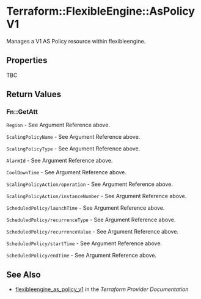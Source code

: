 # Terraform::FlexibleEngine::AsPolicyV1

Manages a V1 AS Policy resource within flexibleengine.

## Properties

TBC

## Return Values

### Fn::GetAtt

`Region` - See Argument Reference above.

`ScalingPolicyName` - See Argument Reference above.

`ScalingPolicyType` - See Argument Reference above.

`AlarmId` - See Argument Reference above.

`CoolDownTime` - See Argument Reference above.

`ScalingPolicyAction/operation` - See Argument Reference above.

`ScalingPolicyAction/instanceNumber` - See Argument Reference above.

`ScheduledPolicy/launchTime` - See Argument Reference above.

`ScheduledPolicy/recurrenceType` - See Argument Reference above.

`ScheduledPolicy/recurrenceValue` - See Argument Reference above.

`ScheduledPolicy/startTime` - See Argument Reference above.

`ScheduledPolicy/endTime` - See Argument Reference above.

## See Also

* [flexibleengine_as_policy_v1](https://www.terraform.io/docs/providers/flexibleengine/r/as_policy_v1.html) in the _Terraform Provider Documentation_